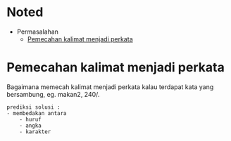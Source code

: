 # Noted

* Permasalahan
	* [Pemecahan kalimat menjadi perkata](#pemecahan-kalimat-menjadi-perkata)


# Pemecahan kalimat menjadi perkata
Bagaimana memecah kalimat menjadi perkata kalau terdapat kata yang bersambung, eg. makan2, 240/. 
```
prediksi solusi :
- membedakan antara 
	- huruf
	- angka
	- karakter
```